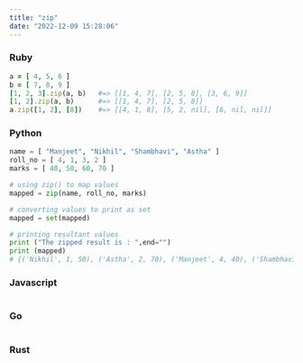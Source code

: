 ```yaml
---
title: "zip"
date: "2022-12-09 15:28:06"
---
```


### Ruby

```ruby
a = [ 4, 5, 6 ]
b = [ 7, 8, 9 ]
[1, 2, 3].zip(a, b)   #=> [[1, 4, 7], [2, 5, 8], [3, 6, 9]]
[1, 2].zip(a, b)      #=> [[1, 4, 7], [2, 5, 8]]
a.zip([1, 2], [8])    #=> [[4, 1, 8], [5, 2, nil], [6, nil, nil]]
```

### Python

```python
name = [ "Manjeet", "Nikhil", "Shambhavi", "Astha" ]
roll_no = [ 4, 1, 3, 2 ]
marks = [ 40, 50, 60, 70 ]

# using zip() to map values
mapped = zip(name, roll_no, marks)

# converting values to print as set
mapped = set(mapped)

# printing resultant values
print ("The zipped result is : ",end="")
print (mapped)
# {('Nikhil', 1, 50), ('Astha', 2, 70), ('Manjeet', 4, 40), ('Shambhavi', 3, 60)}
```

### Javascript

```javascript

```

### Go

```go

```

### Rust

```rust

```
